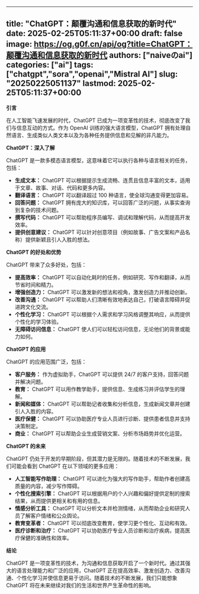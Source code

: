 
---
title: "ChatGPT：颠覆沟通和信息获取的新时代"
date: 2025-02-25T05:11:37+00:00
draft: false
image: https://og.g0f.cn/api/og?title=ChatGPT：颠覆沟通和信息获取的新时代
authors: ["naiveのai"]
categories: ["ai"]
tags: ["chatgpt","sora","openai","Mistral AI"]
slug: "20250225051137"
lastmod: 2025-02-25T05:11:37+00:00
---
**引言**

在人工智能飞速发展的时代，ChatGPT 已成为一项变革性的技术，彻底改变了我们与信息互动的方式。作为 OpenAI 训练的强大语言模型，ChatGPT 拥有处理自然语言、生成类似人类文本以及为各种任务提供信息和见解的非凡能力。

**ChatGPT：深入了解**

ChatGPT 是一款多模态语言模型，这意味着它可以执行各种与语言相关的任务，包括：

* **生成文本：** ChatGPT 可以根据提示生成流畅、连贯且信息丰富的文本，适用于文章、故事、对话、代码和更多内容。
* **翻译语言：** ChatGPT 可以翻译超过 100 种语言，使全球沟通变得更加容易。
* **回答问题：** ChatGPT 拥有庞大的知识库，可以回答广泛的问题，从事实查询到复杂的技术问题。
* **撰写代码：** ChatGPT 可以帮助程序员编写、调试和理解代码，从而提高开发效率。
* **提供创意建议：** ChatGPT 可以针对创意项目（例如故事、广告文案和产品名称）提供新颖且引人入胜的想法。

**ChatGPT 的好处和优势**

ChatGPT 带来了众多好处，包括：

* **提高效率：** ChatGPT 可以自动化耗时的任务，例如研究、写作和翻译，从而节省时间和精力。
* **增强创造力：** ChatGPT 可以激发新的想法和视角，激发创造力并推动创新。
* **改善沟通：** ChatGPT 可以帮助人们清晰有效地表达自己，打破语言障碍并促进跨文化交流。
* **个性化学习：** ChatGPT 可以根据个人需求和学习风格调整其响应，从而提供个性化的学习体验。
* **无障碍访问信息：** ChatGPT 使人们可以轻松访问信息，无论他们的背景或能力如何。

**ChatGPT 的应用**

ChatGPT 的应用范围广泛，包括：

* **客户服务：** 作为虚拟助手，ChatGPT 可以提供 24/7 的客户支持，回答问题并解决问题。
* **教育：** ChatGPT 可以用作教学助手，提供信息、生成练习并评估学生的理解。
* **新闻和媒体：** ChatGPT 可以帮助记者收集和分析信息，生成新闻文章并创建引人入胜的内容。
* **医疗保健：** ChatGPT 可以协助医疗专业人员进行诊断、提供患者信息并支持决策制定。
* **商业：** ChatGPT 可以帮助企业生成营销文案、分析市场趋势并优化运营。

**ChatGPT 的未来**

ChatGPT 仍处于开发的早期阶段，但其潜力是无限的。随着技术的不断发展，我们可能会看到 ChatGPT 在以下领域的更多应用：

* **人工智能写作助理：** ChatGPT 可以进化为强大的写作助手，帮助作者创建高质量的内容，减少写作障碍。
* **个性化搜索引擎：** ChatGPT 可以根据用户的个人兴趣和偏好提供定制的搜索结果，从而提供更相关和有用的信息。
* **情感分析工具：** ChatGPT 可以分析文本并检测情绪，从而帮助企业和研究人员了解客户情绪和公众舆论。
* **教育变革者：** ChatGPT 可以彻底改变教育，使学习更个性化、互动和有效。
* **医疗诊断和治疗：** ChatGPT 可以协助医疗专业人员诊断和治疗疾病，提高医疗保健的准确性和效率。

**结论**

ChatGPT 是一项变革性的技术，为沟通和信息获取开启了一个新时代。通过其强大的语言处理能力和广泛的应用，ChatGPT 正在提高效率、激发创造力、改善沟通、个性化学习并使信息更易于访问。随着技术的不断发展，我们只能想象 ChatGPT 将在未来继续对我们的生活和世界产生革命性的影响。